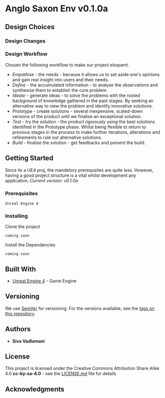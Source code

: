 # Anglo Saxon Env v0.1.0a

## Design Choices

### Design Changes

### Design Workflow

Chosen the following workflow to make our project eloquent.

- _Empathise_ - the needs - because it allows us to set aside one's opinions and gain real insight into users and their needs.
- _Define_ - the accumulated information - to analyse the observations and synthesise them to establish the core problem.
- _Ideate_ - generate ideas - to solve the problems with the rooted background of knowledge gathered in the past stages. By seeking an alternative way to view the problem and identify innovative solutions.
- _Prototype_ - create solutions - several inexpensive, scaled-down versions of the product until we finalise an exceptional solution.
- _Test_ - try the solution - the product rigorously using the best solutions identified in the Prototype phase. Whilst being flexible to return to previous stages in the process to make further iterations, alterations and refinements to rule out alternative solutions.
- _Build_ - finalise the solution - get feedbacks and present the build.

## Getting Started

Since its a UE4 proj, the mandetory prerequsites are quite less. However, having a good project structure is a vital whilst development any application. _Current version: v0.1.0a_

### Prerequisites

```
Unreal Engine 4
```

### Installing

Clone the project

```
coming soon
```

Install the Dependencies

```
coming soon
```

## Built With

- [Unreal Engine 4](http://unrealengine.com/) - Game Engine

## Versioning

We use [SemVer](http://semver.org/) for versioning. For the versions available, see the [tags on this repository]().

## Authors

- **Siva Vadlamani**

## License

This project is licensed under the Creative Commons Attribution Share Alike 4.0 **cc-by-sa-4.0** - see the [LICENSE.md](LICENSE.md) file for details

## Acknowledgments